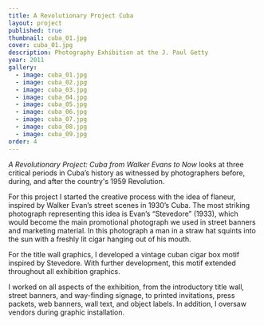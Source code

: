 ```yaml
---
title: A Revolutionary Project Cuba
layout: project
published: true
thumbnail: cuba_01.jpg
cover: cuba_01.jpg
description: Photography Exhibition at the J. Paul Getty
year: 2011
gallery: 
  - image: cuba_01.jpg
  - image: cuba_02.jpg
  - image: cuba_03.jpg
  - image: cuba_04.jpg
  - image: cuba_05.jpg
  - image: cuba_06.jpg
  - image: cuba_07.jpg
  - image: cuba_08.jpg
  - image: cuba_09.jpg
order: 4
---
```

_A Revolutionary Project: Cuba from Walker Evans to Now_ looks at three critical periods in Cuba’s history as witnessed by photographers before, during, and after the country's 1959 Revolution.

For this project I started the creative process with the idea of flaneur, inspired by Walker Evan’s street scenes in 1930’s Cuba. The most striking photograph representing this idea is Evan’s “Stevedore” (1933), which would become the main promotional photograph we used in street banners and marketing material. In this photograph a man in a straw hat squints into the sun with a freshly lit cigar hanging out of his mouth. 

For the title wall graphics, I developed a vintage cuban cigar box motif inspired by Stevedore. With further development, this motif extended throughout all exhibition graphics. 

I worked on all aspects of the exhibition, from the introductory title wall, street banners, and way-finding signage, to printed invitations, press packets, web banners, wall text, and object labels. In addition, I oversaw vendors during graphic installation.
